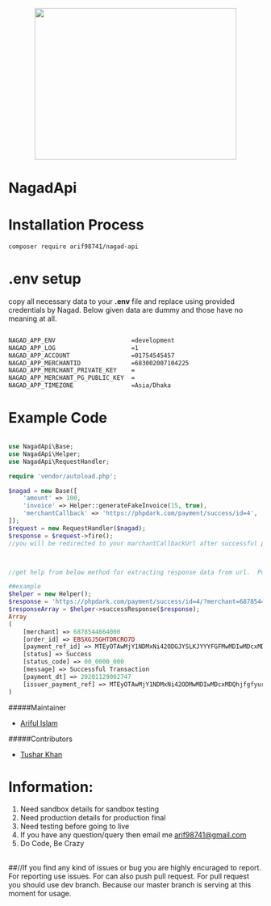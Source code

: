 <p align="center" ><img style="width: 400px; height: 300px;" src="https://github.com/arif98741/nagadApi/blob/master/file/nagad-logo.png"></p>

# NagadApi

# Installation Process

```bash
composer require arif98741/nagad-api
```
# .env setup
copy all necessary data to your <strong>.env</strong> file and replace using provided 
credentials by Nagad. Below given data are dummy and those have
no meaning at all. 

```bash

NAGAD_APP_ENV                     =development
NAGAD_APP_LOG                     =1
NAGAD_APP_ACCOUNT                 =01754545457
NAGAD_APP_MERCHANTID              =683002007104225
NAGAD_APP_MERCHANT_PRIVATE_KEY    =
NAGAD_APP_MERCHANT_PG_PUBLIC_KEY  =
NAGAD_APP_TIMEZONE                =Asia/Dhaka
```

# Example Code

```php

use NagadApi\Base;
use NagadApi\Helper;
use NagadApi\RequestHandler;

require 'vendor/autoload.php';

$nagad = new Base([
    'amount' => 100,
    'invoice' => Helper::generateFakeInvoice(15, true),
    'merchantCallback' => 'https://phpdark.com/payment/success/id=4',
]);
$request = new RequestHandler($nagad);
$response = $request->fire();
//you will be redirected to your marchantCallbackUrl after successful payment process



//get help from below method for extracting response data from url.  Put your response string to below method successReponse() aftermaking object of Helper class

##example
$helper = new Helper();
$response = 'https://phpdark.com/payment/success/id=4/?merchant=6878544664000&order_id=EBSXGJ5GHTDRCRO7D&payment_ref_id=MTEyOTAwMjY1NDMxNi42ODGJYSLKJYYYFGFMwMDIwMDcxMDQyMjUuRUJTWEdKNU9ZUUNSTzdELmExODVkYWE4MDAyMDEyM2ZlYzRl&status=Success&status_code=00_0000_000&message=Successful%20Transaction&payment_dt=20201129002747&issuer_payment_ref=MTEyOTAwMjY1NDMxNi42ODMwMDIwMDcxMDQhjfgfyur874HDGFHGLewhfyMjUuRUJTWEdKNU9ZUUNSTzdELmExODVkYWE4MDAyMDEyM2ZlYzRl';
$responseArray = $helper->successResponse($response);
Array
(
    [merchant] => 6878544664000
    [order_id] => EBSXGJ5GHTDRCRO7D
    [payment_ref_id] => MTEyOTAwMjY1NDMxNi42ODGJYSLKJYYYFGFMwMDIwMDcxMDQyMjUuRUJTWEdKNU9ZUUNSTzdELmExODVkYWE4MDAyMDEyM2ZlYzRl
    [status] => Success
    [status_code] => 00_0000_000
    [message] => Successful Transaction
    [payment_dt] => 20201129002747
    [issuer_payment_ref] => MTEyOTAwMjY1NDMxNi42ODMwMDIwMDcxMDQhjfgfyur874HDGFHGLewhfyMjUuRUJTWEdKNU9ZUUNSTzdELmExODVkYWE4MDAyMDEyM2ZlYzRl
)
```
#####Maintainer
<ul>
    <li><a href="https://github.com/arif98741">Ariful Islam</a></li>
</ul>


#####Contributors
<ul>
    <li><a href="https://github.com/tusharkhan">Tushar Khan</a></li>
</ul>



# Information:
1. Need sandbox details for sandbox testing
2. Need production details for production final
3. Need testing before going to live
4. If you have any question/query then email me arif98741@gmail.com
5. Do Code, Be Crazy
<br>
##//If you find any kind of issues or bug you are highly encuraged to report. For reporting use issues.
For can also push pull request. For pull request you should use dev branch. Because our master branch is serving at this moment for usage.



